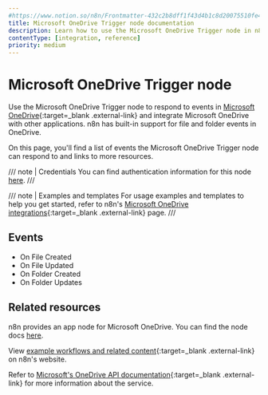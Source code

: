 ```yaml
---
#https://www.notion.so/n8n/Frontmatter-432c2b8dff1f43d4b1c8d20075510fe4
title: Microsoft OneDrive Trigger node documentation
description: Learn how to use the Microsoft OneDrive Trigger node in n8n. Follow technical documentation to integrate Microsoft OneDrive Trigger node into your workflows.
contentType: [integration, reference]
priority: medium
---
```


# Microsoft OneDrive Trigger node

Use the Microsoft OneDrive Trigger node to respond to events in [Microsoft OneDrive](https://www.microsoft.com/en-us/microsoft-365/onedrive/online-cloud-storage){:target=_blank .external-link} and integrate Microsoft OneDrive with other applications. n8n has built-in support for file and folder events in OneDrive.

On this page, you'll find a list of events the Microsoft OneDrive Trigger node can respond to and links to more resources.

///  note  | Credentials
You can find authentication information for this node [here](/integrations/builtin/credentials/microsoft/).
///

///  note  | Examples and templates
For usage examples and templates to help you get started, refer to n8n's [Microsoft OneDrive integrations](https://n8n.io/integrations/microsoft-onedrive-trigger/){:target=_blank .external-link} page.
///

## Events

* On File Created
* On File Updated
* On Folder Created
* On Folder Updates

## Related resources

n8n provides an app node for Microsoft OneDrive. You can find the node docs [here](/integrations/builtin/app-nodes/n8n-nodes-base.microsoftonedrive/).

View [example workflows and related content](https://n8n.io/integrations/microsoft-onedrive-trigger/){:target=_blank .external-link} on n8n's website.

Refer to [Microsoft's OneDrive API documentation](https://learn.microsoft.com/en-us/onedrive/developer/rest-api/){:target=_blank .external-link} for more information about the service.
